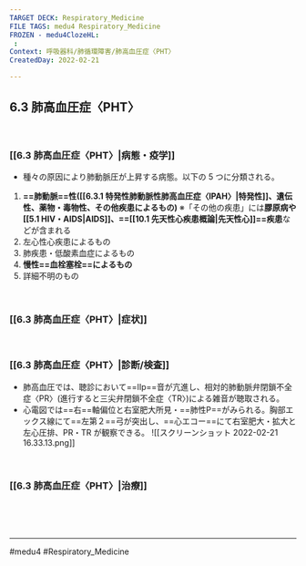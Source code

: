 ```yaml
---
TARGET DECK: Respiratory_Medicine
FILE TAGS: medu4 Respiratory_Medicine
FROZEN - medu4ClozeHL:
 : 
Context: 呼吸器科/肺循環障害/肺高血圧症〈PHT〉
CreatedDay: 2022-02-21

---
```


## 6.3 肺高血圧症〈PHT〉

<br>

### [[6.3 肺高血圧症〈PHT〉|病態・疫学]]
* 種々の原因により肺動脈圧が上昇する病態。以下の 5 つに分類される。
1. **==肺動脈==性([[6.3.1 特発性肺動脈性肺高血圧症〈IPAH〉|特発性]]、遺伝性、薬物・毒物性、その他疾患によるもの)**
※「その他の疾患」には**膠原病や [[5.1 HIV・AIDS|AIDS]]、==[[10.1 先天性心疾患概論|先天性心]]==疾患**などが含まれる
2. 左心性心疾患によるもの
3. 肺疾患・低酸素血症によるもの
4. **慢性==血栓塞栓==によるもの**
5. 詳細不明のもの
<!--ID: 1645771914962-->


<br>

### [[6.3 肺高血圧症〈PHT〉|症状]]

<br>

### [[6.3 肺高血圧症〈PHT〉|診断/検査]]
* 肺高血圧では、聴診において==Ⅱp==音が亢進し、相対的肺動脈弁閉鎖不全症〈PR〉(進行すると三尖弁閉鎖不全症〈TR〉)による雑音が聴取される。
* 心電図では==右==軸偏位と右室肥大所見・==肺性P==がみられる。胸部エックス線にて==左第２==弓が突出し、==心エコー==にて右室肥大・拡大と左心圧排、PR・TR が観察できる。
![[スクリーンショット 2022-02-21 16.33.13.png]]
<!--ID: 1645771914972-->



<br>

### [[6.3 肺高血圧症〈PHT〉|治療]]


<br><br><br>

---
#medu4 #Respiratory_Medicine